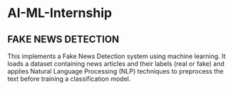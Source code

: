# AI-ML-Internship

## FAKE NEWS DETECTION
This implements a Fake News Detection system using machine learning. It loads a dataset containing news articles and their labels (real or fake) and applies Natural Language Processing (NLP) techniques to preprocess the text before training a classification model.

